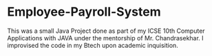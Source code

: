 # Employee-Payroll-System
This was a small Java Project done as part of my ICSE 10th Computer Applications with JAVA under the mentorship of Mr. Chandrasekhar. I improvised the code in my Btech upon academic inquisition. 
